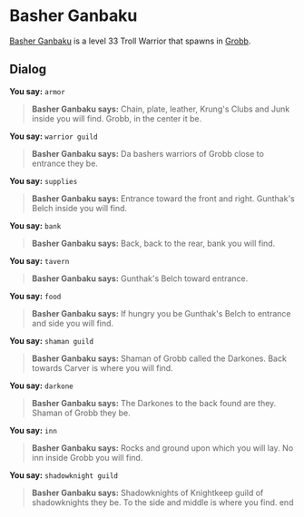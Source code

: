 # Basher Ganbaku



[Basher Ganbaku](/npc/52123) is a level 33 Troll Warrior that spawns in [Grobb](/zone/52).



## Dialog

**You say:** `armor`



>**Basher Ganbaku says:** Chain, plate, leather, Krung's Clubs and Junk inside you will find.  Grobb, in the center it be.

**You say:** `warrior guild`



>**Basher Ganbaku says:** Da bashers warriors of Grobb close to entrance they be.

**You say:** `supplies`



>**Basher Ganbaku says:** Entrance toward the front and right.  Gunthak's Belch inside you will find.

**You say:** `bank`



>**Basher Ganbaku says:** Back, back to the rear, bank you will find.

**You say:** `tavern`



>**Basher Ganbaku says:** Gunthak's Belch toward entrance.

**You say:** `food`



>**Basher Ganbaku says:** If hungry you be Gunthak's Belch to entrance and side you will find.

**You say:** `shaman guild`



>**Basher Ganbaku says:** Shaman of Grobb called the Darkones.  Back towards Carver is where you will find.

**You say:** `darkone`



>**Basher Ganbaku says:** The Darkones to the back found are they.  Shaman of Grobb they be.

**You say:** `inn`



>**Basher Ganbaku says:** Rocks and ground upon which you will lay.  No inn inside Grobb you will find.

**You say:** `shadowknight guild`



>**Basher Ganbaku says:** Shadowknights of Knightkeep guild of shadowknights they be.  To the side and middle is where you find.
end